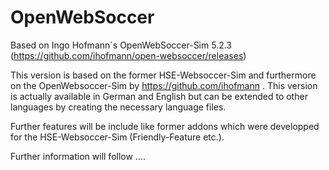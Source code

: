 # OpenWebSoccer
Based on Ingo Hofmann´s OpenWebSoccer-Sim 5.2.3 (https://github.com/ihofmann/open-websoccer/releases)

This version is based on the former HSE-Websoccer-Sim and furthermore on the OpenWebsoccer-Sim by https://github.com/ihofmann .
This version is actually available in German and English but can be extended to other languages by creating the necessary language files.

Further features will be include like former addons which were developped for the HSE-Websoccer-Sim (Friendly-Feature etc.).

Further information will follow ....
